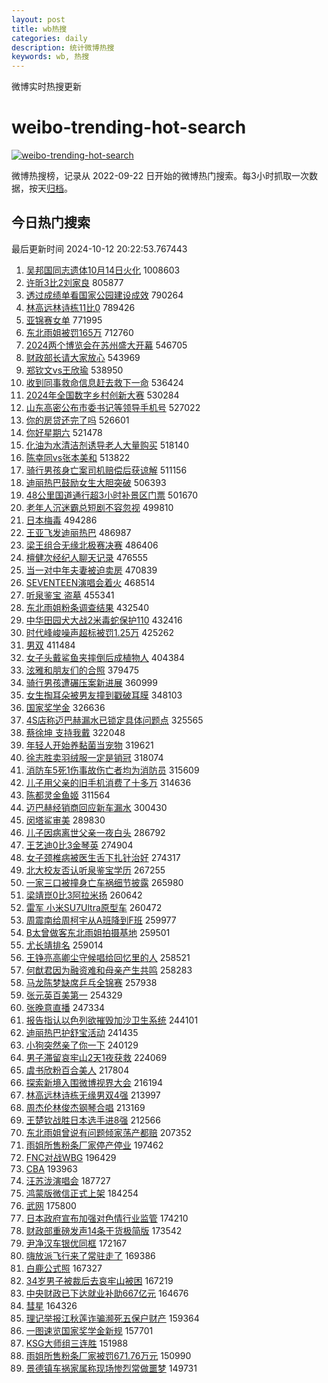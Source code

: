 ```yaml
---
layout: post
title: wb热搜
categories: daily
description: 统计微博热搜
keywords: wb, 热搜
---
```


微博实时热搜更新

# weibo-trending-hot-search

[![weibo-trending-hot-search](https://github.com/ameizi/weibo-trending-hot-search/actions/workflows/ci.yml/badge.svg)](https://github.com/ameizi/weibo-trending-hot-search/actions/workflows/ci.yml)

微博热搜榜，记录从 2022-09-22 日开始的微博热门搜索。每3小时抓取一次数据，按天[归档](./archives)。

## 今日热门搜索

<!-- BEGIN --> 
最后更新时间 2024-10-12 20:22:53.767443 
1. [吴邦国同志遗体10月14日火化](https://s.weibo.com/weibo?q=%23%E5%90%B4%E9%82%A6%E5%9B%BD%E5%90%8C%E5%BF%97%E9%81%97%E4%BD%9310%E6%9C%8814%E6%97%A5%E7%81%AB%E5%8C%96%23&t=31&band_rank=1&Refer=top) 1008603
1. [许昕3比2刘家良](https://s.weibo.com/weibo?q=%E8%AE%B8%E6%98%953%E6%AF%942%E5%88%98%E5%AE%B6%E8%89%AF&t=31&band_rank=2&Refer=top) 805877
1. [透过成绩单看国家公园建设成效](https://s.weibo.com/weibo?q=%23%E9%80%8F%E8%BF%87%E6%88%90%E7%BB%A9%E5%8D%95%E7%9C%8B%E5%9B%BD%E5%AE%B6%E5%85%AC%E5%9B%AD%E5%BB%BA%E8%AE%BE%E6%88%90%E6%95%88%23&t=31&band_rank=3&Refer=top) 790264
1. [林高远林诗栋11比0](https://s.weibo.com/weibo?q=%23%E6%9E%97%E9%AB%98%E8%BF%9C%E6%9E%97%E8%AF%97%E6%A0%8B11%E6%AF%940%23&t=31&band_rank=4&Refer=top) 789426
1. [亚锦赛女单](https://s.weibo.com/weibo?q=%E4%BA%9A%E9%94%A6%E8%B5%9B%E5%A5%B3%E5%8D%95&t=31&band_rank=2&Refer=top) 771995
1. [东北雨姐被罚165万](https://s.weibo.com/weibo?q=%23%E4%B8%9C%E5%8C%97%E9%9B%A8%E5%A7%90%E8%A2%AB%E7%BD%9A165%E4%B8%87%23&t=31&band_rank=5&Refer=top) 712760
1. [2024两个博览会在苏州盛大开幕](https://s.weibo.com/weibo?q=%232024%E4%B8%A4%E4%B8%AA%E5%8D%9A%E8%A7%88%E4%BC%9A%E5%9C%A8%E8%8B%8F%E5%B7%9E%E7%9B%9B%E5%A4%A7%E5%BC%80%E5%B9%95%23&t=31&band_rank=3&Refer=top) 546705
1. [财政部长请大家放心](https://s.weibo.com/weibo?q=%23%E8%B4%A2%E6%94%BF%E9%83%A8%E9%95%BF%E8%AF%B7%E5%A4%A7%E5%AE%B6%E6%94%BE%E5%BF%83%23&t=31&band_rank=4&Refer=top) 543969
1. [郑钦文vs王欣瑜](https://s.weibo.com/weibo?q=%23%E9%83%91%E9%92%A6%E6%96%87vs%E7%8E%8B%E6%AC%A3%E7%91%9C%23&t=31&band_rank=5&Refer=top) 538950
1. [收到同事救命信息赶去救下一命](https://s.weibo.com/weibo?q=%23%E6%94%B6%E5%88%B0%E5%90%8C%E4%BA%8B%E6%95%91%E5%91%BD%E4%BF%A1%E6%81%AF%E8%B5%B6%E5%8E%BB%E6%95%91%E4%B8%8B%E4%B8%80%E5%91%BD%23&t=31&band_rank=6&Refer=top) 536424
1. [2024年全国数字乡村创新大赛](https://s.weibo.com/weibo?q=%232024%E5%B9%B4%E5%85%A8%E5%9B%BD%E6%95%B0%E5%AD%97%E4%B9%A1%E6%9D%91%E5%88%9B%E6%96%B0%E5%A4%A7%E8%B5%9B%23&t=31&band_rank=7&Refer=top) 530284
1. [山东高密公布市委书记等领导手机号](https://s.weibo.com/weibo?q=%23%E5%B1%B1%E4%B8%9C%E9%AB%98%E5%AF%86%E5%85%AC%E5%B8%83%E5%B8%82%E5%A7%94%E4%B9%A6%E8%AE%B0%E7%AD%89%E9%A2%86%E5%AF%BC%E6%89%8B%E6%9C%BA%E5%8F%B7%23&t=31&band_rank=6&Refer=top) 527022
1. [你的房贷还完了吗](https://s.weibo.com/weibo?q=%23%E4%BD%A0%E7%9A%84%E6%88%BF%E8%B4%B7%E8%BF%98%E5%AE%8C%E4%BA%86%E5%90%97%23&t=31&band_rank=8&Refer=top) 526601
1. [你好星期六](https://s.weibo.com/weibo?q=%E4%BD%A0%E5%A5%BD%E6%98%9F%E6%9C%9F%E5%85%AD&t=31&band_rank=9&Refer=top) 521478
1. [化油为水清洁剂诱导老人大量购买](https://s.weibo.com/weibo?q=%23%E5%8C%96%E6%B2%B9%E4%B8%BA%E6%B0%B4%E6%B8%85%E6%B4%81%E5%89%82%E8%AF%B1%E5%AF%BC%E8%80%81%E4%BA%BA%E5%A4%A7%E9%87%8F%E8%B4%AD%E4%B9%B0%23&t=31&band_rank=10&Refer=top) 518140
1. [陈幸同vs张本美和](https://s.weibo.com/weibo?q=%23%E9%99%88%E5%B9%B8%E5%90%8Cvs%E5%BC%A0%E6%9C%AC%E7%BE%8E%E5%92%8C%23&t=31&band_rank=11&Refer=top) 513822
1. [骑行男孩身亡案司机赔偿后获谅解](https://s.weibo.com/weibo?q=%23%E9%AA%91%E8%A1%8C%E7%94%B7%E5%AD%A9%E8%BA%AB%E4%BA%A1%E6%A1%88%E5%8F%B8%E6%9C%BA%E8%B5%94%E5%81%BF%E5%90%8E%E8%8E%B7%E8%B0%85%E8%A7%A3%23&t=31&band_rank=12&Refer=top) 511156
1. [迪丽热巴鼓励女生大胆突破](https://s.weibo.com/weibo?q=%23%E8%BF%AA%E4%B8%BD%E7%83%AD%E5%B7%B4%E9%BC%93%E5%8A%B1%E5%A5%B3%E7%94%9F%E5%A4%A7%E8%83%86%E7%AA%81%E7%A0%B4%23&t=31&band_rank=13&Refer=top) 506393
1. [48公里国道通行超3小时补景区门票](https://s.weibo.com/weibo?q=%2348%E5%85%AC%E9%87%8C%E5%9B%BD%E9%81%93%E9%80%9A%E8%A1%8C%E8%B6%853%E5%B0%8F%E6%97%B6%E8%A1%A5%E6%99%AF%E5%8C%BA%E9%97%A8%E7%A5%A8%23&t=31&band_rank=14&Refer=top) 501670
1. [老年人沉迷霸总短剧不容忽视](https://s.weibo.com/weibo?q=%23%E8%80%81%E5%B9%B4%E4%BA%BA%E6%B2%89%E8%BF%B7%E9%9C%B8%E6%80%BB%E7%9F%AD%E5%89%A7%E4%B8%8D%E5%AE%B9%E5%BF%BD%E8%A7%86%23&t=31&band_rank=15&Refer=top) 499810
1. [日本梅毒](https://s.weibo.com/weibo?q=%E6%97%A5%E6%9C%AC%E6%A2%85%E6%AF%92&t=31&band_rank=12&Refer=top) 494286
1. [王亚飞发迪丽热巴](https://s.weibo.com/weibo?q=%23%E7%8E%8B%E4%BA%9A%E9%A3%9E%E5%8F%91%E8%BF%AA%E4%B8%BD%E7%83%AD%E5%B7%B4%23&t=31&band_rank=17&Refer=top) 486987
1. [梁王组合无缘北极赛决赛](https://s.weibo.com/weibo?q=%23%E6%A2%81%E7%8E%8B%E7%BB%84%E5%90%88%E6%97%A0%E7%BC%98%E5%8C%97%E6%9E%81%E8%B5%9B%E5%86%B3%E8%B5%9B%23&t=31&band_rank=18&Refer=top) 486406
1. [檀健次经纪人聊天记录](https://s.weibo.com/weibo?q=%23%E6%AA%80%E5%81%A5%E6%AC%A1%E7%BB%8F%E7%BA%AA%E4%BA%BA%E8%81%8A%E5%A4%A9%E8%AE%B0%E5%BD%95%23&t=31&band_rank=17&Refer=top) 476555
1. [当一对中年夫妻被迫卖房](https://s.weibo.com/weibo?q=%23%E5%BD%93%E4%B8%80%E5%AF%B9%E4%B8%AD%E5%B9%B4%E5%A4%AB%E5%A6%BB%E8%A2%AB%E8%BF%AB%E5%8D%96%E6%88%BF%23&t=31&band_rank=20&Refer=top) 470839
1. [SEVENTEEN演唱会着火](https://s.weibo.com/weibo?q=%23SEVENTEEN%E6%BC%94%E5%94%B1%E4%BC%9A%E7%9D%80%E7%81%AB%23&t=31&band_rank=21&Refer=top) 468514
1. [听泉鉴宝 盗墓](https://s.weibo.com/weibo?q=%E5%90%AC%E6%B3%89%E9%89%B4%E5%AE%9D%20%E7%9B%97%E5%A2%93&t=31&band_rank=14&Refer=top) 455341
1. [东北雨姐粉条调查结果](https://s.weibo.com/weibo?q=%23%E4%B8%9C%E5%8C%97%E9%9B%A8%E5%A7%90%E7%B2%89%E6%9D%A1%E8%B0%83%E6%9F%A5%E7%BB%93%E6%9E%9C%23&t=31&band_rank=7&Refer=top) 432540
1. [中华田园犬大战2米毒蛇保护110](https://s.weibo.com/weibo?q=%23%E4%B8%AD%E5%8D%8E%E7%94%B0%E5%9B%AD%E7%8A%AC%E5%A4%A7%E6%88%982%E7%B1%B3%E6%AF%92%E8%9B%87%E4%BF%9D%E6%8A%A4110%23&t=31&band_rank=23&Refer=top) 432416
1. [时代峰峻噪声超标被罚1.25万](https://s.weibo.com/weibo?q=%23%E6%97%B6%E4%BB%A3%E5%B3%B0%E5%B3%BB%E5%99%AA%E5%A3%B0%E8%B6%85%E6%A0%87%E8%A2%AB%E7%BD%9A1.25%E4%B8%87%23&t=31&band_rank=24&Refer=top) 425262
1. [男双](https://s.weibo.com/weibo?q=%E7%94%B7%E5%8F%8C&t=31&band_rank=8&Refer=top) 411484
1. [女子头戴鲨鱼夹摔倒后成植物人](https://s.weibo.com/weibo?q=%23%E5%A5%B3%E5%AD%90%E5%A4%B4%E6%88%B4%E9%B2%A8%E9%B1%BC%E5%A4%B9%E6%91%94%E5%80%92%E5%90%8E%E6%88%90%E6%A4%8D%E7%89%A9%E4%BA%BA%23&t=31&band_rank=11&Refer=top) 404384
1. [泫雅和朋友们的合照](https://s.weibo.com/weibo?q=%23%E6%B3%AB%E9%9B%85%E5%92%8C%E6%9C%8B%E5%8F%8B%E4%BB%AC%E7%9A%84%E5%90%88%E7%85%A7%23&t=31&band_rank=26&Refer=top) 379475
1. [骑行男孩遭碾压案新进展](https://s.weibo.com/weibo?q=%23%E9%AA%91%E8%A1%8C%E7%94%B7%E5%AD%A9%E9%81%AD%E7%A2%BE%E5%8E%8B%E6%A1%88%E6%96%B0%E8%BF%9B%E5%B1%95%23&t=31&band_rank=27&Refer=top) 360999
1. [女生掏耳朵被男友撞到戳破耳膜](https://s.weibo.com/weibo?q=%23%E5%A5%B3%E7%94%9F%E6%8E%8F%E8%80%B3%E6%9C%B5%E8%A2%AB%E7%94%B7%E5%8F%8B%E6%92%9E%E5%88%B0%E6%88%B3%E7%A0%B4%E8%80%B3%E8%86%9C%23&t=31&band_rank=28&Refer=top) 348103
1. [国家奖学金](https://s.weibo.com/weibo?q=%E5%9B%BD%E5%AE%B6%E5%A5%96%E5%AD%A6%E9%87%91&t=31&band_rank=9&Refer=top) 326636
1. [4S店称迈巴赫漏水已锁定具体问题点](https://s.weibo.com/weibo?q=%234S%E5%BA%97%E7%A7%B0%E8%BF%88%E5%B7%B4%E8%B5%AB%E6%BC%8F%E6%B0%B4%E5%B7%B2%E9%94%81%E5%AE%9A%E5%85%B7%E4%BD%93%E9%97%AE%E9%A2%98%E7%82%B9%23&t=31&band_rank=10&Refer=top) 325565
1. [蔡徐坤 支持我戴](https://s.weibo.com/weibo?q=%E8%94%A1%E5%BE%90%E5%9D%A4%20%E6%94%AF%E6%8C%81%E6%88%91%E6%88%B4&t=31&band_rank=13&Refer=top) 322048
1. [年轻人开始养黏菌当宠物](https://s.weibo.com/weibo?q=%23%E5%B9%B4%E8%BD%BB%E4%BA%BA%E5%BC%80%E5%A7%8B%E5%85%BB%E9%BB%8F%E8%8F%8C%E5%BD%93%E5%AE%A0%E7%89%A9%23&t=31&band_rank=15&Refer=top) 319621
1. [徐志胜卖羽绒服一定是销冠](https://s.weibo.com/weibo?q=%23%E5%BE%90%E5%BF%97%E8%83%9C%E5%8D%96%E7%BE%BD%E7%BB%92%E6%9C%8D%E4%B8%80%E5%AE%9A%E6%98%AF%E9%94%80%E5%86%A0%23&t=31&band_rank=16&Refer=top) 318074
1. [消防车5死1伤事故伤亡者均为消防员](https://s.weibo.com/weibo?q=%23%E6%B6%88%E9%98%B2%E8%BD%A65%E6%AD%BB1%E4%BC%A4%E4%BA%8B%E6%95%85%E4%BC%A4%E4%BA%A1%E8%80%85%E5%9D%87%E4%B8%BA%E6%B6%88%E9%98%B2%E5%91%98%23&t=31&band_rank=18&Refer=top) 315609
1. [儿子用父亲的旧手机消费了十多万](https://s.weibo.com/weibo?q=%23%E5%84%BF%E5%AD%90%E7%94%A8%E7%88%B6%E4%BA%B2%E7%9A%84%E6%97%A7%E6%89%8B%E6%9C%BA%E6%B6%88%E8%B4%B9%E4%BA%86%E5%8D%81%E5%A4%9A%E4%B8%87%23&t=31&band_rank=19&Refer=top) 314636
1. [陈都灵金鱼姬](https://s.weibo.com/weibo?q=%E9%99%88%E9%83%BD%E7%81%B5%E9%87%91%E9%B1%BC%E5%A7%AC&t=31&band_rank=20&Refer=top) 311564
1. [迈巴赫经销商回应新车漏水](https://s.weibo.com/weibo?q=%23%E8%BF%88%E5%B7%B4%E8%B5%AB%E7%BB%8F%E9%94%80%E5%95%86%E5%9B%9E%E5%BA%94%E6%96%B0%E8%BD%A6%E6%BC%8F%E6%B0%B4%23&t=31&band_rank=21&Refer=top) 300430
1. [闵塔鲨审美](https://s.weibo.com/weibo?q=%E9%97%B5%E5%A1%94%E9%B2%A8%E5%AE%A1%E7%BE%8E&t=31&band_rank=22&Refer=top) 289830
1. [儿子因病离世父亲一夜白头](https://s.weibo.com/weibo?q=%23%E5%84%BF%E5%AD%90%E5%9B%A0%E7%97%85%E7%A6%BB%E4%B8%96%E7%88%B6%E4%BA%B2%E4%B8%80%E5%A4%9C%E7%99%BD%E5%A4%B4%23&t=31&band_rank=23&Refer=top) 286792
1. [王艺迪0比3金琴英](https://s.weibo.com/weibo?q=%23%E7%8E%8B%E8%89%BA%E8%BF%AA0%E6%AF%943%E9%87%91%E7%90%B4%E8%8B%B1%23&t=31&band_rank=29&Refer=top) 274904
1. [女子颈椎病被医生舌下扎针治好](https://s.weibo.com/weibo?q=%23%E5%A5%B3%E5%AD%90%E9%A2%88%E6%A4%8E%E7%97%85%E8%A2%AB%E5%8C%BB%E7%94%9F%E8%88%8C%E4%B8%8B%E6%89%8E%E9%92%88%E6%B2%BB%E5%A5%BD%23&t=31&band_rank=24&Refer=top) 274317
1. [北大校友否认听泉鉴宝学历](https://s.weibo.com/weibo?q=%23%E5%8C%97%E5%A4%A7%E6%A0%A1%E5%8F%8B%E5%90%A6%E8%AE%A4%E5%90%AC%E6%B3%89%E9%89%B4%E5%AE%9D%E5%AD%A6%E5%8E%86%23&t=31&band_rank=31&Refer=top) 267255
1. [一家三口被撞身亡车祸细节披露](https://s.weibo.com/weibo?q=%23%E4%B8%80%E5%AE%B6%E4%B8%89%E5%8F%A3%E8%A2%AB%E6%92%9E%E8%BA%AB%E4%BA%A1%E8%BD%A6%E7%A5%B8%E7%BB%86%E8%8A%82%E6%8A%AB%E9%9C%B2%23&t=31&band_rank=25&Refer=top) 265980
1. [梁靖崑0比3阿拉米扬](https://s.weibo.com/weibo?q=%23%E6%A2%81%E9%9D%96%E5%B4%910%E6%AF%943%E9%98%BF%E6%8B%89%E7%B1%B3%E6%89%AC%23&t=31&band_rank=26&Refer=top) 260642
1. [雷军 小米SU7Ultra原型车](https://s.weibo.com/weibo?q=%E9%9B%B7%E5%86%9B%20%E5%B0%8F%E7%B1%B3SU7Ultra%E5%8E%9F%E5%9E%8B%E8%BD%A6&t=31&band_rank=27&Refer=top) 260472
1. [周震南给周柯宇从A班降到F班](https://s.weibo.com/weibo?q=%E5%91%A8%E9%9C%87%E5%8D%97%E7%BB%99%E5%91%A8%E6%9F%AF%E5%AE%87%E4%BB%8EA%E7%8F%AD%E9%99%8D%E5%88%B0F%E7%8F%AD&t=31&band_rank=28&Refer=top) 259977
1. [B太曾做客东北雨姐拍摄基地](https://s.weibo.com/weibo?q=%23B%E5%A4%AA%E6%9B%BE%E5%81%9A%E5%AE%A2%E4%B8%9C%E5%8C%97%E9%9B%A8%E5%A7%90%E6%8B%8D%E6%91%84%E5%9F%BA%E5%9C%B0%23&t=31&band_rank=29&Refer=top) 259501
1. [尤长靖排名](https://s.weibo.com/weibo?q=%E5%B0%A4%E9%95%BF%E9%9D%96%E6%8E%92%E5%90%8D&t=31&band_rank=30&Refer=top) 259014
1. [王铮亮高卿尘守候唱给回忆里的人](https://s.weibo.com/weibo?q=%23%E7%8E%8B%E9%93%AE%E4%BA%AE%E9%AB%98%E5%8D%BF%E5%B0%98%E5%AE%88%E5%80%99%E5%94%B1%E7%BB%99%E5%9B%9E%E5%BF%86%E9%87%8C%E7%9A%84%E4%BA%BA%23&t=31&band_rank=31&Refer=top) 258521
1. [何猷君因为融资难和母亲产生共鸣](https://s.weibo.com/weibo?q=%23%E4%BD%95%E7%8C%B7%E5%90%9B%E5%9B%A0%E4%B8%BA%E8%9E%8D%E8%B5%84%E9%9A%BE%E5%92%8C%E6%AF%8D%E4%BA%B2%E4%BA%A7%E7%94%9F%E5%85%B1%E9%B8%A3%23&t=31&band_rank=32&Refer=top) 258283
1. [马龙陈梦缺席乒乓全锦赛](https://s.weibo.com/weibo?q=%23%E9%A9%AC%E9%BE%99%E9%99%88%E6%A2%A6%E7%BC%BA%E5%B8%AD%E4%B9%92%E4%B9%93%E5%85%A8%E9%94%A6%E8%B5%9B%23&t=31&band_rank=33&Refer=top) 257938
1. [张元英百美第一](https://s.weibo.com/weibo?q=%23%E5%BC%A0%E5%85%83%E8%8B%B1%E7%99%BE%E7%BE%8E%E7%AC%AC%E4%B8%80%23&t=31&band_rank=34&Refer=top) 254329
1. [张晚意直播](https://s.weibo.com/weibo?q=%E5%BC%A0%E6%99%9A%E6%84%8F%E7%9B%B4%E6%92%AD&t=31&band_rank=35&Refer=top) 247334
1. [报告指认以色列欲摧毁加沙卫生系统](https://s.weibo.com/weibo?q=%E6%8A%A5%E5%91%8A%E6%8C%87%E8%AE%A4%E4%BB%A5%E8%89%B2%E5%88%97%E6%AC%B2%E6%91%A7%E6%AF%81%E5%8A%A0%E6%B2%99%E5%8D%AB%E7%94%9F%E7%B3%BB%E7%BB%9F&t=31&band_rank=36&Refer=top) 244101
1. [迪丽热巴护舒宝活动](https://s.weibo.com/weibo?q=%E8%BF%AA%E4%B8%BD%E7%83%AD%E5%B7%B4%E6%8A%A4%E8%88%92%E5%AE%9D%E6%B4%BB%E5%8A%A8&t=31&band_rank=37&Refer=top) 241435
1. [小狗突然亲了你一下](https://s.weibo.com/weibo?q=%E5%B0%8F%E7%8B%97%E7%AA%81%E7%84%B6%E4%BA%B2%E4%BA%86%E4%BD%A0%E4%B8%80%E4%B8%8B&t=31&band_rank=33&Refer=top) 240129
1. [男子滞留哀牢山2天1夜获救](https://s.weibo.com/weibo?q=%23%E7%94%B7%E5%AD%90%E6%BB%9E%E7%95%99%E5%93%80%E7%89%A2%E5%B1%B12%E5%A4%A91%E5%A4%9C%E8%8E%B7%E6%95%91%23&t=31&band_rank=38&Refer=top) 224069
1. [虞书欣粉百合美人](https://s.weibo.com/weibo?q=%23%E8%99%9E%E4%B9%A6%E6%AC%A3%E7%B2%89%E7%99%BE%E5%90%88%E7%BE%8E%E4%BA%BA%23&t=31&band_rank=35&Refer=top) 217804
1. [探索新境入围微博视界大会](https://s.weibo.com/weibo?q=%23%E6%8E%A2%E7%B4%A2%E6%96%B0%E5%A2%83%E5%85%A5%E5%9B%B4%E5%BE%AE%E5%8D%9A%E8%A7%86%E7%95%8C%E5%A4%A7%E4%BC%9A%23&t=31&band_rank=39&Refer=top) 216194
1. [林高远林诗栋无缘男双4强](https://s.weibo.com/weibo?q=%23%E6%9E%97%E9%AB%98%E8%BF%9C%E6%9E%97%E8%AF%97%E6%A0%8B%E6%97%A0%E7%BC%98%E7%94%B7%E5%8F%8C4%E5%BC%BA%23&t=31&band_rank=40&Refer=top) 213997
1. [周杰伦林俊杰钢琴合唱](https://s.weibo.com/weibo?q=%23%E5%91%A8%E6%9D%B0%E4%BC%A6%E6%9E%97%E4%BF%8A%E6%9D%B0%E9%92%A2%E7%90%B4%E5%90%88%E5%94%B1%23&t=31&band_rank=36&Refer=top) 213169
1. [王楚钦战胜日本选手进8强](https://s.weibo.com/weibo?q=%23%E7%8E%8B%E6%A5%9A%E9%92%A6%E6%88%98%E8%83%9C%E6%97%A5%E6%9C%AC%E9%80%89%E6%89%8B%E8%BF%9B8%E5%BC%BA%23&t=31&band_rank=37&Refer=top) 212566
1. [东北雨姐曾说有问题倾家荡产都赔](https://s.weibo.com/weibo?q=%23%E4%B8%9C%E5%8C%97%E9%9B%A8%E5%A7%90%E6%9B%BE%E8%AF%B4%E6%9C%89%E9%97%AE%E9%A2%98%E5%80%BE%E5%AE%B6%E8%8D%A1%E4%BA%A7%E9%83%BD%E8%B5%94%23&t=31&band_rank=41&Refer=top) 207352
1. [雨姐所售粉条厂家停产停业](https://s.weibo.com/weibo?q=%23%E9%9B%A8%E5%A7%90%E6%89%80%E5%94%AE%E7%B2%89%E6%9D%A1%E5%8E%82%E5%AE%B6%E5%81%9C%E4%BA%A7%E5%81%9C%E4%B8%9A%23&t=31&band_rank=42&Refer=top) 197462
1. [FNC对战WBG](https://s.weibo.com/weibo?q=%23FNC%E5%AF%B9%E6%88%98WBG%23&t=31&band_rank=40&Refer=top) 196429
1. [CBA](https://s.weibo.com/weibo?q=CBA&t=31&band_rank=41&Refer=top) 193963
1. [汪苏泷演唱会](https://s.weibo.com/weibo?q=%E6%B1%AA%E8%8B%8F%E6%B3%B7%E6%BC%94%E5%94%B1%E4%BC%9A&t=31&band_rank=42&Refer=top) 187727
1. [鸿蒙版微信正式上架](https://s.weibo.com/weibo?q=%23%E9%B8%BF%E8%92%99%E7%89%88%E5%BE%AE%E4%BF%A1%E6%AD%A3%E5%BC%8F%E4%B8%8A%E6%9E%B6%23&t=31&band_rank=43&Refer=top) 184254
1. [武网](https://s.weibo.com/weibo?q=%E6%AD%A6%E7%BD%91&t=31&band_rank=44&Refer=top) 175800
1. [日本政府宣布加强对色情行业监管](https://s.weibo.com/weibo?q=%23%E6%97%A5%E6%9C%AC%E6%94%BF%E5%BA%9C%E5%AE%A3%E5%B8%83%E5%8A%A0%E5%BC%BA%E5%AF%B9%E8%89%B2%E6%83%85%E8%A1%8C%E4%B8%9A%E7%9B%91%E7%AE%A1%23&t=31&band_rank=45&Refer=top) 174210
1. [财政部重磅发声14条干货极简版](https://s.weibo.com/weibo?q=%23%E8%B4%A2%E6%94%BF%E9%83%A8%E9%87%8D%E7%A3%85%E5%8F%91%E5%A3%B014%E6%9D%A1%E5%B9%B2%E8%B4%A7%E6%9E%81%E7%AE%80%E7%89%88%23&t=31&band_rank=43&Refer=top) 173542
1. [尹净汉车银优同框](https://s.weibo.com/weibo?q=%E5%B0%B9%E5%87%80%E6%B1%89%E8%BD%A6%E9%93%B6%E4%BC%98%E5%90%8C%E6%A1%86&t=31&band_rank=46&Refer=top) 172167
1. [嗨放派飞行来了常驻走了](https://s.weibo.com/weibo?q=%E5%97%A8%E6%94%BE%E6%B4%BE%E9%A3%9E%E8%A1%8C%E6%9D%A5%E4%BA%86%E5%B8%B8%E9%A9%BB%E8%B5%B0%E4%BA%86&t=31&band_rank=47&Refer=top) 169386
1. [白鹿公式照](https://s.weibo.com/weibo?q=%23%E7%99%BD%E9%B9%BF%E5%85%AC%E5%BC%8F%E7%85%A7%23&t=31&band_rank=48&Refer=top) 167327
1. [34岁男子被裁后去哀牢山被困](https://s.weibo.com/weibo?q=%2334%E5%B2%81%E7%94%B7%E5%AD%90%E8%A2%AB%E8%A3%81%E5%90%8E%E5%8E%BB%E5%93%80%E7%89%A2%E5%B1%B1%E8%A2%AB%E5%9B%B0%23&t=31&band_rank=49&Refer=top) 167219
1. [中央财政已下达就业补助667亿元](https://s.weibo.com/weibo?q=%23%E4%B8%AD%E5%A4%AE%E8%B4%A2%E6%94%BF%E5%B7%B2%E4%B8%8B%E8%BE%BE%E5%B0%B1%E4%B8%9A%E8%A1%A5%E5%8A%A9667%E4%BA%BF%E5%85%83%23&t=31&band_rank=44&Refer=top) 164676
1. [彗星](https://s.weibo.com/weibo?q=%E5%BD%97%E6%98%9F&t=31&band_rank=45&Refer=top) 164326
1. [理记举报江秋莲诈骗濒死五保户财产](https://s.weibo.com/weibo?q=%23%E7%90%86%E8%AE%B0%E4%B8%BE%E6%8A%A5%E6%B1%9F%E7%A7%8B%E8%8E%B2%E8%AF%88%E9%AA%97%E6%BF%92%E6%AD%BB%E4%BA%94%E4%BF%9D%E6%88%B7%E8%B4%A2%E4%BA%A7%23&t=31&band_rank=46&Refer=top) 159364
1. [一图速览国家奖学金新规](https://s.weibo.com/weibo?q=%23%E4%B8%80%E5%9B%BE%E9%80%9F%E8%A7%88%E5%9B%BD%E5%AE%B6%E5%A5%96%E5%AD%A6%E9%87%91%E6%96%B0%E8%A7%84%23&t=31&band_rank=47&Refer=top) 157701
1. [KSG大师组三连胜](https://s.weibo.com/weibo?q=%23KSG%E5%A4%A7%E5%B8%88%E7%BB%84%E4%B8%89%E8%BF%9E%E8%83%9C%23&t=31&band_rank=48&Refer=top) 151988
1. [雨姐所售粉条厂家被罚671.76万元](https://s.weibo.com/weibo?q=%23%E9%9B%A8%E5%A7%90%E6%89%80%E5%94%AE%E7%B2%89%E6%9D%A1%E5%8E%82%E5%AE%B6%E8%A2%AB%E7%BD%9A671.76%E4%B8%87%E5%85%83%23&t=31&band_rank=49&Refer=top) 150990
1. [景德镇车祸家属称现场惨烈常做噩梦](https://s.weibo.com/weibo?q=%23%E6%99%AF%E5%BE%B7%E9%95%87%E8%BD%A6%E7%A5%B8%E5%AE%B6%E5%B1%9E%E7%A7%B0%E7%8E%B0%E5%9C%BA%E6%83%A8%E7%83%88%E5%B8%B8%E5%81%9A%E5%99%A9%E6%A2%A6%23&t=31&band_rank=50&Refer=top) 149731
<!-- END -->
